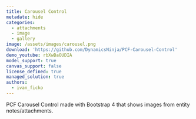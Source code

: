 ```yaml
---
title: Carousel Control
metadate: hide
categories:
  - attachments
  - image
  - gallery
image: /assets/images/carousel.png
download: 'https://github.com/DynamicsNinja/PCF-Carousel-Control'
demo_youtube: rbXwBaOUDIA
model_support: true
canvas_support: false
license_defined: true
managed_solution: true
authors:
  - ivan_ficko
---
```


PCF Carousel Control made with Bootstrap 4 that shows images from entity notes/attachments.
